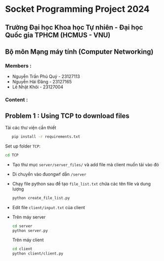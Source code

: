 # Socket Programming Project 2024


## Trường Đại học Khoa học Tự nhiên - Đại học Quốc gia TPHCM (HCMUS - VNU)

## Bộ môn Mạng máy tính (Computer Networking)
### Members :
* Nguyễn Trần Phú Quý - 23127113
* Nguyễn Hải Đăng - 23127165
* Lê Nhật Khôi - 23127004
### Content : 
## Problem 1 : Using TCP to download files

 Tải các thư viện cần thiết
```bash
   pip install -r requirements.txt
```
Set up folder ```TCP```: 
```bash
cd TCP
```

* Tạo thư mục ```server/server_files/``` và add file mà client muốn tải vào đó
* Di chuyển vào đuongwf dẫn ```/server```
* Chạy file python sau để tạo ```file_list.txt``` chứa các tên file và dung lượng 
   ```bash
   python create_file_list.py
   ```

* Edit file ```client/input.txt``` của client
* Trên máy server
   ```bash
   cd server
   python server.py
   ```
   Trên máy client 
   ```bash
   cd client
   python client/client.py
   ```

